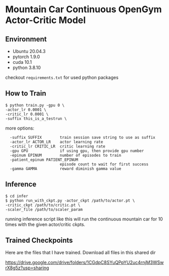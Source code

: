 # Mountain Car Continuous OpenGym Actor-Critic Model


## Environment

- Ubuntu 20.04.3
- pytorch 1.9.0
- cuda 10.1
- python 3.8.10

checkout `requirements.txt` for used python packages

## How to Train 


```
$ python train.py -gpu 0 \
-actor_lr 0.0001 \ 
-critic_lr 0.0001 \
-suffix this_is_a_testrun \
```

more options: 
```
  -suffix SUFFIX        train session save string to use as suffix
  -actor_lr ACTOR_LR    actor learning rate
  -critic_lr CRITIC_LR  critic learning rate
  -gpu GPU              if using gpu, then provide gpu number
  -epinum EPINUM        number of episodes to train
  -patient_epinum PATIENT_EPINUM
                        episode count to wait for first success
  -gamma GAMMA          reward diminish gamma value
```

## Inference

```
$ cd infer 
$ python run_with_ckpt.py -actor_ckpt /path/to/actor.pt \
-critic_ckpt /path/to/critic.pt \
-scaler_file /path/to/scaler_param
```

running inference script like this will run the continuous mountain car for 10 times with the given actor/critic ckpts.

## Trained Checkpoints

Here are the files that I have trained. Download all files in this shared dir

https://drive.google.com/drive/folders/1CGdpC8SYuQPpYU2uc4rnjM3WSwrX8g5z?usp=sharing